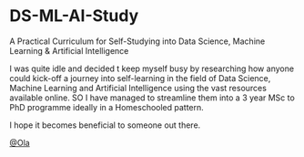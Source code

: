 # DS-ML-AI-Study
A Practical Curriculum for Self-Studying into Data Science, Machine Learning &amp; Artificial Intelligence

I was quite idle and decided t keep myself busy by researching how anyone could kick-off a journey into self-learning in the field of Data Science, Machine Learning and Artificial Intelligence using the vast resources available online. SO I have managed to streamline them into a 3 year MSc to PhD programme ideally in a Homeschooled pattern.

I hope it becomes beneficial to someone out there.


[@Ola](https://uk.linked.com/in/oladipupo) 
